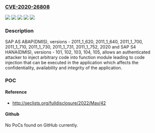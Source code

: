 ### [CVE-2020-26808](https://cve.mitre.org/cgi-bin/cvename.cgi?name=CVE-2020-26808)
![](https://img.shields.io/static/v1?label=Product&message=SAP%20AS%20ABAP(DMIS)&color=blue)
![](https://img.shields.io/static/v1?label=Product&message=SAP%20S4%20HANA(DMIS)&color=blue)
![](https://img.shields.io/static/v1?label=Version&message=%3C101%20&color=brighgreen)
![](https://img.shields.io/static/v1?label=Version&message=%3C2011_1_620%20&color=brighgreen)
![](https://img.shields.io/static/v1?label=Vulnerability&message=Code%20Injection&color=brighgreen)

### Description

SAP AS ABAP(DMIS), versions - 2011_1_620, 2011_1_640, 2011_1_700, 2011_1_710, 2011_1_730, 2011_1_731, 2011_1_752, 2020 and SAP S4 HANA(DMIS), versions - 101, 102, 103, 104, 105, allows an authenticated attacker to inject arbitrary code into function module leading to code injection that can be executed in the application which affects the confidentiality, availability and integrity of the application.

### POC

#### Reference
- http://seclists.org/fulldisclosure/2022/May/42

#### Github
No PoCs found on GitHub currently.


